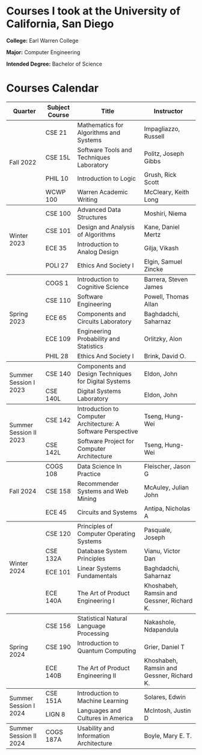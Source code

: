 # Courses I took at the University of California, San Diego

**College:** Earl Warren College

**Major:** Computer Engineering

**Intended Degree:** Bachelor of Science

# Courses Calendar 

<table>
    <thead>
        <tr>
            <th>Quarter</th>
            <th>Subject Course</th>
            <th>Title</th>
            <th>Instructor</th>
        </tr>
    </thead>
    <tbody>
        <tr>
            <td rowspan=4>Fall 2022</td>
            <td>CSE 21</td>
            <td>Mathematics for Algorithms and Systems</td>
            <td>Impagliazzo, Russell</td>
        </tr>
        <tr>
            <td>CSE 15L</td>
            <td>Software Tools and Techniques Laboratory</td>
            <td>Politz, Joseph Gibbs</td>
        </tr>
        <tr>
            <td>PHIL 10</td>
            <td>Introduction to Logic</td>
            <td>Grush, Rick Scott</td>
        </tr>
        <tr>
            <td>WCWP 100</td>
            <td>Warren Academic Writing</td>
            <td>McCleary, Keith Long</td>
        </tr>
    </tbody>
    <tbody>
        <tr>
            <td rowspan=4>Winter 2023</td>
            <td>CSE 100</td>
            <td>Advanced Data Structures </td>
            <td>Moshiri, Niema</td>
        </tr>
        <tr>
            <td>CSE 101</td>
            <td>Design and Analysis of Algorithms</td>
            <td>Kane, Daniel Mertz</td>
        </tr>
        <tr>
            <td>ECE 35</td>
            <td>Introduction to Analog Design</td>
            <td>Gilja, Vikash</td>
        </tr>
        <tr>
            <td>POLI 27</td>
            <td>Ethics And Society I</td>
            <td>Elgin, Samuel Zincke</td>
        </tr>
    </tbody>
    <tbody>
        <tr>
            <td rowspan=5>Spring 2023</td>
            <td>COGS 1</td>
            <td>Introduction to Cognitive Science</td>
            <td>Barrera, Steven James</td>
        </tr>
        <tr>
            <td>CSE 110</td>
            <td>Software Engineering</td>
            <td>Powell, Thomas Allan</td>
        </tr>
        <tr>
            <td>ECE 65</td>
            <td>Components and Circuits Laboratory</td>
            <td>Baghdadchi, Saharnaz</td>
        </tr>
        <tr>
            <td>ECE 109</td>
            <td>Engineering Probability and Statistics</td>
            <td>Orlitzky, Alon</td>
        </tr>
        <tr>
            <td>PHIL 28</td>
            <td>Ethics And Society I</td>
            <td>Brink, David O.</td>
        </tr>
    </tbody>
    <tbody>
        <tr>
            <td rowspan=2>Summer Session I 2023</td>
            <td>CSE 140</td>
            <td>Components and Design Techniques for Digital Systems</td>
            <td>Eldon, John</td>
        </tr>
        <tr>
            <td>CSE 140L</td>
            <td>Digital Systems Laboratory</td>
            <td>Eldon, John</td>
        </tr>
    </tbody>
    <tbody>
        <tr>
            <td rowspan=2>Summer Session II 2023</td>
            <td>CSE 142</td>
            <td>Introduction to Computer Architecture: A Software Perspective</td>
            <td>Tseng, Hung-Wei</td>
        </tr>
        <tr>
            <td>CSE 142L</td>
            <td>Software Project for Computer Architecture</td>
            <td>Tseng, Hung-Wei</td>
        </tr>
    </tbody>
    <tbody>
        <tr>
            <td rowspan=3>Fall 2024</td>
            <td>COGS 108</td>
            <td>Data Science In Practice</td>
            <td>Fleischer, Jason G</td>
        </tr>
        <tr>
            <td>CSE 158</td>
            <td>Recommender Systems and Web Mining</td>
            <td>McAuley, Julian John</td>
        </tr>
        <tr>
            <td>ECE 45</td>
            <td>Circuits and Systems</td>
            <td>Antipa, Nicholas A</td>
        </tr>
    </tbody>
    <tbody>
         <tr>
            <td rowspan=4>Winter 2024</td>
            <td>CSE 120</td>
            <td>Principles of Computer Operating Systems</td>
            <td>Pasquale, Joseph</td>
        </tr>
        <tr>
            <td>CSE 132A</td>
            <td>Database System Principles</td>
            <td>Vianu, Victor Dan</td>
        </tr>
        <tr>
            <td>ECE 101</td>
            <td>Linear Systems Fundamentals</td>
            <td>Baghdadchi, Saharnaz</td>
        </tr>
        <tr>
            <td>ECE 140A</td>
            <td>The Art of Product Engineering I</td>
            <td>Khoshabeh, Ramsin and Gessner, Richard K.</td>
        </tr>
    </tbody>
    <tbody>
        <tr>
            <td rowspan=3>Spring 2024</td>
            <td>CSE 156</td>
            <td>Statistical Natural Language Processing</td>
            <td>Nakashole, Ndapandula</td>
        </tr>
        <tr>
            <td>CSE 190</td>
            <td>Introduction to Quantum Computing</td>
            <td>Grier, Daniel T</td>
        </tr>
        <tr>
            <td>ECE 140B</td>
            <td>The Art of Product Engineering II</td>
            <td>Khoshabeh, Ramsin and Gessner, Richard K.</td>
        </tr>
    <tbody>
        <tr>
            <td rowspan=2>Summer Session I 2024</td>
            <td>CSE 151A</td>
            <td>Introduction to Machine Learning</td>
            <td>Solares, Edwin</td>
        </tr>
        <tr>
            <td>LIGN 8</td>
            <td>Languages and Cultures in America</td>
            <td>McIntosh, Justin D</td>
        </tr>
    </tbody>
    <tbody>
        <tr>
            <td rowspan=1>Summer Session II 2024</td>
            <td>COGS 187A</td>
            <td>Usability and Information Architecture</td>
            <td>Boyle, Mary E. T.</td>
        </tr>
    </tbody>
</table>
